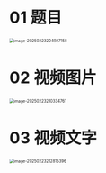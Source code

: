 # 01 题目

<img src="https://cvp.oss-cn-shanghai.aliyuncs.com/202502232049260.png" alt="image-20250223204927158" style="zoom:50%;" />



# 02 视频图片

<img src="https://cvp.oss-cn-shanghai.aliyuncs.com/202502232103842.png" alt="image-20250223210334761" style="zoom:50%;" />



# 03 视频文字

<img src="https://cvp.oss-cn-shanghai.aliyuncs.com/202502232128494.png" alt="image-20250223212815396" style="zoom:50%;" />